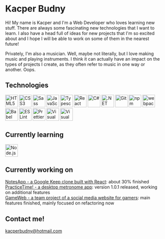 # Kacper Budny

Hi! My name is Kacper and I'm a Web Developer who loves learning new stuff. There are always some fascinating new technologies that I want to learn. I also have a head full of ideas for new projects that I'm so excited about and I hope I will be able to work on some of them in the nearest future!

Privately, I'm also a musician. Well, maybe not literally, but I love making music and playing instruments. I think it can actually have an impact on the types of projects I create, as they often refer to music in one way or another. Oops.

## Technologies

<a href="https://www.w3.org/TR/html5/" title="HTML5"><img src="https://github.com/tomchen/stack-icons/blob/master/logos/html-5.svg" alt="HTML5" width="40px" height="40px"></a>
<a href="https://www.w3.org/TR/CSS/" title="CSS3"><img src="https://github.com/tomchen/stack-icons/blob/master/logos/css-3.svg" alt="CSS3" width="40px" height="40px"></a>
<a href="https://sass-lang.com/" title="Sass"><img src="https://github.com/get-icon/geticon/raw/master/icons/sass.svg" alt="Sass" width="40px" height="40px"></a>
<a href="https://developer.mozilla.org/en-US/docs/Web/JavaScript" title="JavaScript"><img src="https://github.com/tomchen/stack-icons/blob/master/logos/javascript.svg" alt="JavaScript" width="40px" height="40px"></a>
<a href="https://www.typescriptlang.org/" title="Typescript"><img src="https://github.com/get-icon/geticon/raw/master/icons/typescript-icon.svg" alt="Typescript" width="40px" height="40px"></a>
<a href="https://reactjs.org/" title="React"><img src="https://github.com/tomchen/stack-icons/blob/master/logos/react.svg" alt="React" width="40px" height="40px"></a>
<a href="https://csharp.net/" title="C#"><img src="https://github.com/tomchen/stack-icons/blob/master/logos/c-sharp.svg" alt="C#" width="40px" height="40px"></a>
<a href="https://www.microsoft.com/net" title=".NET"><img src="https://github.com/tomchen/stack-icons/blob/master/logos/dotnet.svg" alt=".NET" width="40px" height="40px"></a>
<a href="https://git-scm.com/" title="Git"><img src="https://github.com/tomchen/stack-icons/blob/master/logos/git-icon.svg" alt="Git" width="40px" height="40px"></a>
<a href="https://www.npmjs.com/" title="npm"><img src="https://github.com/tomchen/stack-icons/blob/master/logos/npm.svg" alt="npm" width="40px" height="40px"></a>
<a href="https://webpack.js.org/" title="webpack"><img src="https://github.com/get-icon/geticon/raw/master/icons/webpack.svg" alt="webpack" width="40px" height="40px"></a>
<a href="https://babeljs.io/" title="Babel"><img src="https://github.com/get-icon/geticon/raw/master/icons/babel.svg" alt="Babel" width="40px" height="40px"></a>
<a href="https://eslint.org/" title="ESLint"><img src="https://github.com/get-icon/geticon/raw/master/icons/eslint.svg" alt="ESLint" width="40px" height="40px"></a>
<a href="https://prettier.io/" title="Prettier"><img src="https://github.com/tomchen/stack-icons/blob/master/logos/prettier.svg" alt="Prettier" width="40px" height="40px"></a>
<a href="https://code.visualstudio.com/" title="Visual Studio Code"><img src="https://github.com/tomchen/stack-icons/blob/master/logos/visual-studio-code.svg" alt="Visual Studio Code" width="40px" height="40px"></a>
<a href="https://visualstudio.microsoft.com/vs/" title="Visual Studio"><img src="https://github.com/tomchen/stack-icons/blob/master/logos/visual-studio.svg" alt="Visual Studio" width="40px" height="40px"></a>

## Currently learning

<a href="https://nodejs.org/" title="Node.js"><img src="https://github.com/get-icon/geticon/raw/master/icons/nodejs-icon.svg" alt="Node.js" width="40px" height="40px"></a>

## Currently working on

[NotesApp - a Google Keep clone built with React](https://github.com/kacperbudny/NotesApp-WIP): about 30% finished<br/>
[PracticeTime! - a desktop metronome app](https://github.com/kacperbudny/PracticeTime): version 1.0.1 released, working on additional features<br/>
[GameWeb - a team project of a social media website for gamers](https://github.com/kacperbudny/GameWeb): main features finished, mainly focused on refactoring now

## Contact me!

kacperbudny@hotmail.com
